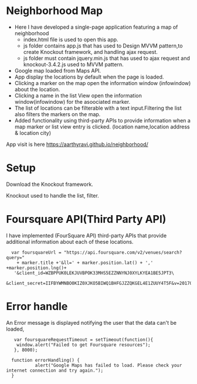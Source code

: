 # Neighborhood Map
  * Here I have developed a single-page application featuring a map of neighborhood
     * index.html file is used to open this app.
     * js folder contains app.js that has used to Design MVVM pattern,to create Knockout framework, and handling ajax request.
     * js folder must contain jquery.min.js that has used to ajax request and knockout-3.4.2.js used to MVVM pattern. 
  * Google map loaded from Maps API.
  * App display the locations by default when the page is loaded.
  * Clicking a marker on the map open the information window (infowindow) about the location.
  * Clicking a name in the list View open the information window(infowindow) for the asoociated marker.
  * The list of locations can be filterable with a text input.Filtering the list also filters the markers on the map. 
  * Added functionality using third-party APIs to provide information when a map marker or list view entry is clicked.
    (location name,location address & location city)
 
App visit is here <https://aarthyravi.github.io/neighborhood/> 

# Setup
Download the Knockout framework. 

Knockout used to handle the list, filter.

# Foursquare API(Third Party API)
  I have implemented (FourSquare API) third-party APIs that provide additional information about each of these locations.
  
      var foursquareUrl = "https://api.foursquare.com/v2/venues/search?query="
        + marker.title +'&ll=' + marker.position.lat() + ',' +marker.position.lng()+
       '&client_id=WZBPPUK0LEKJUVBPOK33MHS5EZZNNYNJ0XYLKYEA1BE5JPT3\
        &client_secret=IIFBYWMNBO0KIZ0XJKO5BIWQ1BHFGJZZQKGEL4E1ZUUY4T5F&v=20170711';
  
# Error handle
  An Error message is displayed notifying the user that the data can't be loaded,  
  
       var foursquareRequestTimeout = setTimeout(function(){
        window.alert("Failed to get Foursquare resources");
       }, 8000);
    
      function errorHandling() {
	           alert("Google Maps has failed to load. Please check your internet connection and try again.");
      }
